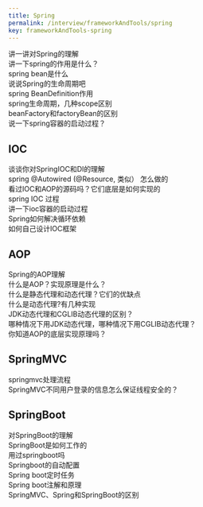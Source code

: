 ```yaml
---
title: Spring
permalink: /interview/frameworkAndTools/spring
key: frameworkAndTools-spring
---
```


讲一讲对Spring的理解  
讲一下spring的作用是什么？  
spring bean是什么  
说说Spring的生命周期吧   
spring BeanDefinition作用   
spring生命周期，几种scope区别  
beanFactory和factoryBean的区别  
说一下spring容器的启动过程？  

## IOC

谈谈你对SpringIOC和DI的理解  
spring @Autowired (@Resource, 类似） 怎么做的   
看过IOC和AOP的源码吗？它们底层是如何实现的  
spring IOC 过程  
讲一下ioc容器的启动过程  
Spring如何解决循环依赖  
如何自己设计IOC框架   



## AOP

Spring的AOP理解  
什么是AOP？实现原理是什么？  
什么是静态代理和动态代理？它们的优缺点  
什么是动态代理?有几种实现  
JDK动态代理和CGLIB动态代理的区别？  
哪种情况下用JDK动态代理，哪种情况下用CGLIB动态代理？   
你知道AOP的底层实现原理吗？   



## SpringMVC

springmvc处理流程  
SpringMVC不同用户登录的信息怎么保证线程安全的？  

## SpringBoot

对SpringBoot的理解  
SpringBoot是如何工作的  
用过springboot吗  
Springboot的自动配置   
Spring boot定时任务   
Spring boot注解和原理  
SpringMVC、Spring和SpringBoot的区别  